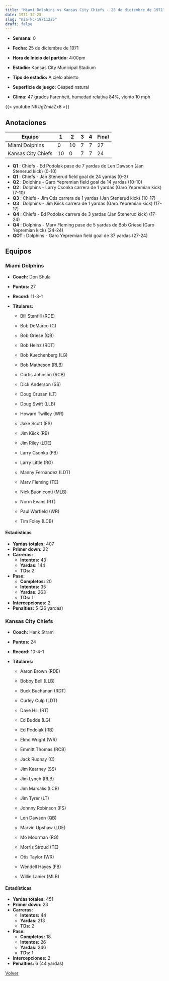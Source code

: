 ```yaml
---
title: "Miami Dolphins vs Kansas City Chiefs - 25 de diciembre de 1971"
date: 1971-12-25
slug: "mia-kc-19711225"
draft: false
---
```


* **Semana:** 0
* **Fecha:** 25 de diciembre de 1971

* **Hora de Inicio del partido:** 4:00pm
* **Estadio:** Kansas City Municipal Stadium
* **Tipo de estadio:** A cielo abierto
* **Superficie de juego:** Césped natural
* **Clima:** 47 grados Farenheit, humedad relativa 84%, viento 10 mph


{{< youtube NRUgZmiaZx8 >}}


## Anotaciones
| Equipo | 1 | 2 | 3 | 4 | Final |
|--------|---|---|---|---|-------|
| Miami Dolphins  | 0 | 10 | 7 | 7  | 27 |
| Kansas City Chiefs  | 10 | 0 | 7 | 7  | 24 |
* **Q1** : Chiefs - Ed Podolak pase de 7 yardas de Len Dawson (Jan Stenerud kick) (0-10)
* **Q1** : Chiefs - Jan Stenerud field goal de 24 yardas (0-3)
* **Q2** : Dolphins - Garo Yepremian field goal de 14 yardas (10-10)
* **Q2** : Dolphins - Larry Csonka carrera de 1 yardas (Garo Yepremian kick) (7-10)
* **Q3** : Chiefs - Jim Otis carrera de 1 yardas (Jan Stenerud kick) (10-17)
* **Q3** : Dolphins - Jim Kiick carrera de 1 yardas (Garo Yepremian kick) (17-17)
* **Q4** : Chiefs - Ed Podolak carrera de 3 yardas (Jan Stenerud kick) (17-24)
* **Q4** : Dolphins - Marv Fleming pase de 5 yardas de Bob Griese (Garo Yepremian kick) (24-24)
* **QOT** : Dolphins - Garo Yepremian field goal de 37 yardas (27-24)


## Equipos


### Miami Dolphins
* **Coach:** Don Shula
* **Puntos:** 27
* **Record:** 11-3-1
* **Titulares:** 

  * Bill Stanfill (RDE) 

  * Bob DeMarco (C) 

  * Bob Griese (QB) 

  * Bob Heinz (RDT) 

  * Bob Kuechenberg (LG) 

  * Bob Matheson (RLB) 

  * Curtis Johnson (RCB) 

  * Dick Anderson (SS) 

  * Doug Crusan (LT) 

  * Doug Swift (LLB) 

  * Howard Twilley (WR) 

  * Jake Scott (FS) 

  * Jim Kiick (RB) 

  * Jim Riley (LDE) 

  * Larry Csonka (FB) 

  * Larry Little (RG) 

  * Manny Fernandez (LDT) 

  * Marv Fleming (TE) 

  * Nick Buoniconti (MLB) 

  * Norm Evans (RT) 

  * Paul Warfield (WR) 

  * Tim Foley (LCB) 

#### Estadísticas
* **Yardas totales:** 407
* **Primer down:** 22
* **Carreras:**
  * **Intentos:** 43
  * **Yardas:** 144
  * **TDs:** 2
* **Pase:**
  * **Completos:** 20
  * **Intentos:** 35
  * **Yardas:** 263
  * **TDs:** 1
* **Intercepciones:** 2
* **Penalties:** 5 (26 yardas)

### Kansas City Chiefs
* **Coach:** Hank Stram
* **Puntos:** 24
* **Record:** 10-4-1
* **Titulares:** 

  * Aaron Brown (RDE) 

  * Bobby Bell (LLB) 

  * Buck Buchanan (RDT) 

  * Curley Culp (LDT) 

  * Dave Hill (RT) 

  * Ed Budde (LG) 

  * Ed Podolak (RB) 

  * Elmo Wright (WR) 

  * Emmitt Thomas (RCB) 

  * Jack Rudnay (C) 

  * Jim Kearney (SS) 

  * Jim Lynch (RLB) 

  * Jim Marsalis (LCB) 

  * Jim Tyrer (LT) 

  * Johnny Robinson (FS) 

  * Len Dawson (QB) 

  * Marvin Upshaw (LDE) 

  * Mo Moorman (RG) 

  * Morris Stroud (TE) 

  * Otis Taylor (WR) 

  * Wendell Hayes (FB) 

  * Willie Lanier (MLB) 

#### Estadísticas
* **Yardas totales:** 451
* **Primer down:** 23
* **Carreras:**
  * **Intentos:** 44
  * **Yardas:** 213
  * **TDs:** 2
* **Pase:**
  * **Completos:** 18
  * **Intentos:** 26
  * **Yardas:** 246
  * **TDs:** 1
* **Intercepciones:** 2
* **Penalties:** 6 (44 yardas)


[Volver](/historia/1971)
